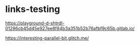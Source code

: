 # links-testing
https://playground-d-shtrdl-01296cb45d45e927ee8f84b3a351b52b76afbf9c65b.gitlab.io/


https://interesting-parallel-bit.glitch.me/
